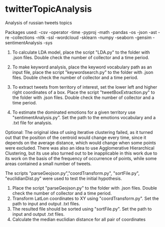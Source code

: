 # twitterTopicAnalysis
Analysis of russian tweets topics

Packages used:
-csv
-operator
-time
-pyproj
-math
-pandas
-os
-json
-ast
-re
-collections
-nltk
-ssl
-wordcloud
-sklearn
-numpy
-seaborn
-gensim
-sentimentAnalysis
-sys

1. To calculate LDA model, place the script "LDA.py" to the folder with .json files. Double check the number of collector and a time period.

2. To make keyword analysis, place the keyword vocabulary path as an input file, place the script "keywordsearch.py" to the folder with .json files. Double check the number of collector and a time period.

3. To extract tweets from territory of interest, set the lower left and higher right coordinates of a box. Place the script "tweetBoxExtraction.py" to the folder with .json files. Double check the number of collector and a time period.

4. To estimate the dominated emotions for a given territory use "sentimentAnalysis.py". Set the path to the emotions vocabulary and a .txt file for analysis.


Optional:
The original idea of using iterative clustering failed, as it turned out that the position of the centroid would change every time, 
since it depends on the average distance, which would change when some points were excluded. 
There was also an idea to use Agglomerative Hierarchical Clustering, but its use also turned out to be inapplicable in this work due to 
its work on the basis of the frequency of occurrence of points, while some areas contained a small number of tweets.

The scripts "parseGeojson.py","coordTransform.py", "sortFile.py", "euclidianDist.py" were used to test the initial hypothesis. 
1. Place the script "parseGeojson.py" to the folder with .json files. Double check the number of collector and a time period.
2. Transform LatLon coordinates to XY using "coordTransform.py". Set the path to input and output .txt files.
3. The resulted file should be sorted using "sortFile.py". Set the path to input and output .txt files.
4. Calculate the median euclidian distance for all pair of coordinates
